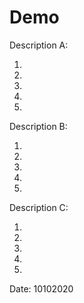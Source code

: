  # Demo 
  
  Description A: 
  
 1.
 2.
 3.
 4.
 5.
  
   Description B: 
 
 1.
 2.
 3.
 4.
 5.
 
   Description C: 
 
 1.
 2.
 3.
 4.
 5.
 
  Date: 
  10102020
